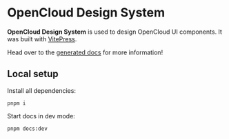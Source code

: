 # OpenCloud Design System

**OpenCloud Design System** is used to design OpenCloud UI components. It was built with [VitePress](https://vitepress.dev/).

Head over to the [generated docs](https://opencloud.design/) for more information!

## Local setup

Install all dependencies:

```
pnpm i
```

Start docs in dev mode:

```
pnpm docs:dev
```
